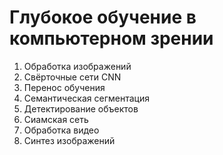 # Глубокое обучение в компьютерном зрении

1. Обработка изображений
2. Свёрточные сети CNN
3. Перенос обучения
4. Семантическая сегментация
5. Детектирование объектов
6. Сиамская сеть
7. Обработка видео
8. Синтез изображений
